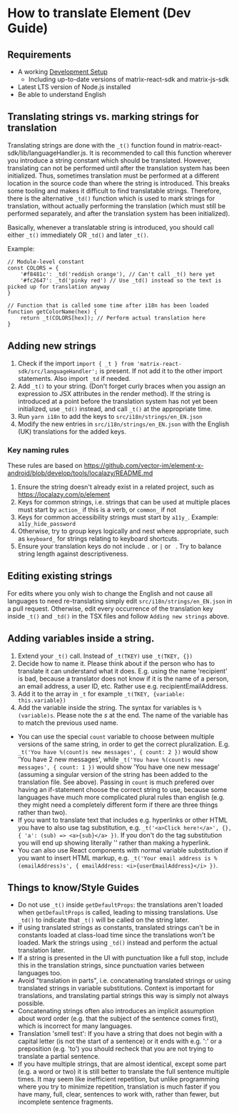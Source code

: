 # How to translate Element (Dev Guide)

## Requirements

-   A working [Development Setup](../README.md#setting-up-a-dev-environment)
    -   Including up-to-date versions of matrix-react-sdk and matrix-js-sdk
-   Latest LTS version of Node.js installed
-   Be able to understand English

## Translating strings vs. marking strings for translation

Translating strings are done with the `_t()` function found in matrix-react-sdk/lib/languageHandler.js.
It is recommended to call this function wherever you introduce a string constant which should be translated.
However, translating can not be performed until after the translation system has been initialized.
Thus, sometimes translation must be performed at a different location in the source code than where the string is introduced.
This breaks some tooling and makes it difficult to find translatable strings.
Therefore, there is the alternative `_td()` function which is used to mark strings for translation,
without actually performing the translation (which must still be performed separately, and after the translation system has been initialized).

Basically, whenever a translatable string is introduced, you should call either `_t()` immediately OR `_td()` and later `_t()`.

Example:

```
// Module-level constant
const COLORS = {
    '#f8481c': _td('reddish orange'), // Can't call _t() here yet
    '#fc2647': _td('pinky red') // Use _td() instead so the text is picked up for translation anyway
}

// Function that is called some time after i18n has been loaded
function getColorName(hex) {
    return _t(COLORS[hex]); // Perform actual translation here
}
```

## Adding new strings

1. Check if the import `import { _t } from 'matrix-react-sdk/src/languageHandler';` is present. If not add it to the other import statements. Also import `_td` if needed.
1. Add `_t()` to your string. (Don't forget curly braces when you assign an expression to JSX attributes in the render method). If the string is introduced at a point before the translation system has not yet been initialized, use `_td()` instead, and call `_t()` at the appropriate time.
1. Run `yarn i18n` to add the keys to `src/i18n/strings/en_EN.json`
1. Modify the new entries in `src/i18n/strings/en_EN.json` with the English (UK) translations for the added keys.

### Key naming rules

These rules are based on https://github.com/vector-im/element-x-android/blob/develop/tools/localazy/README.md

1. Ensure the string doesn't already exist in a related project, such as https://localazy.com/p/element
2. Keys for common strings, i.e. strings that can be used at multiple places must start by `action_` if this is a verb, or `common_` if not
3. Keys for common accessibility strings must start by `a11y_`. Example:` a11y_hide_password`
4. Otherwise, try to group keys logically and nest where appropriate, such as `keyboard_` for strings relating to keyboard shortcuts.
5. Ensure your translation keys do not include `.` or `|` or ` `. Try to balance string length against descriptiveness.


## Editing existing strings

For edits where you only wish to change the English and not cause all languages to need re-translating simply edit `src/i18n/strings/en_EN.json` in a pull request.
Otherwise, edit every occurrence of the translation key inside `_t()` and `_td()` in the TSX files and follow `Adding new strings` above.

## Adding variables inside a string.

1. Extend your `_t()` call. Instead of `_t(TKEY)` use `_t(TKEY, {})`
1. Decide how to name it. Please think about if the person who has to translate it can understand what it does. E.g. using the name 'recipient' is bad, because a translator does not know if it is the name of a person, an email address, a user ID, etc. Rather use e.g. recipientEmailAddress.
1. Add it to the array in `_t` for example `_t(TKEY, {variable: this.variable})`
1. Add the variable inside the string. The syntax for variables is `%(variable)s`. Please note the _s_ at the end. The name of the variable has to match the previous used name.

- You can use the special `count` variable to choose between multiple versions of the same string, in order to get the correct pluralization. E.g. `_t('You have %(count)s new messages', { count: 2 })` would show 'You have 2 new messages', while `_t('You have %(count)s new messages', { count: 1 })` would show 'You have one new message' (assuming a singular version of the string has been added to the translation file. See above). Passing in `count` is much prefered over having an if-statement choose the correct string to use, because some languages have much more complicated plural rules than english (e.g. they might need a completely different form if there are three things rather than two).
- If you want to translate text that includes e.g. hyperlinks or other HTML you have to also use tag substitution, e.g. `_t('<a>Click here!</a>', {}, { 'a': (sub) => <a>{sub}</a> })`. If you don't do the tag substitution you will end up showing literally '<a>' rather than making a hyperlink.
- You can also use React components with normal variable substitution if you want to insert HTML markup, e.g. `_t('Your email address is %(emailAddress)s', { emailAddress: <i>{userEmailAddress}</i> })`.

## Things to know/Style Guides

- Do not use `_t()` inside `getDefaultProps`: the translations aren't loaded when `getDefaultProps` is called, leading to missing translations. Use `_td()` to indicate that `_t()` will be called on the string later.
- If using translated strings as constants, translated strings can't be in constants loaded at class-load time since the translations won't be loaded. Mark the strings using `_td()` instead and perform the actual translation later.
- If a string is presented in the UI with punctuation like a full stop, include this in the translation strings, since punctuation varies between languages too.
- Avoid "translation in parts", i.e. concatenating translated strings or using translated strings in variable substitutions. Context is important for translations, and translating partial strings this way is simply not always possible.
- Concatenating strings often also introduces an implicit assumption about word order (e.g. that the subject of the sentence comes first), which is incorrect for many languages.
- Translation 'smell test': If you have a string that does not begin with a capital letter (is not the start of a sentence) or it ends with e.g. ':' or a preposition (e.g. 'to') you should recheck that you are not trying to translate a partial sentence.
- If you have multiple strings, that are almost identical, except some part (e.g. a word or two) it is still better to translate the full sentence multiple times. It may seem like inefficient repetition, but unlike programming where you try to minimize repetition, translation is much faster if you have many, full, clear, sentences to work with, rather than fewer, but incomplete sentence fragments.
